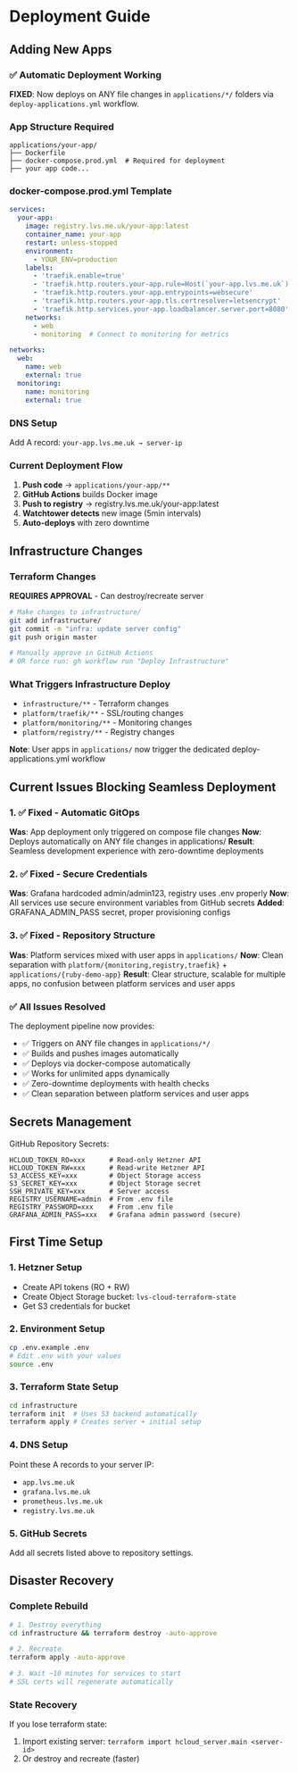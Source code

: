 # Deployment Guide

## Adding New Apps

### ✅ Automatic Deployment Working
**FIXED**: Now deploys on ANY file changes in `applications/*/` folders via `deploy-applications.yml` workflow.

### App Structure Required

```
applications/your-app/
├── Dockerfile
├── docker-compose.prod.yml  # Required for deployment
├── your app code...
```

### docker-compose.prod.yml Template

```yaml
services:
  your-app:
    image: registry.lvs.me.uk/your-app:latest
    container_name: your-app
    restart: unless-stopped
    environment:
      - YOUR_ENV=production
    labels:
      - 'traefik.enable=true'
      - 'traefik.http.routers.your-app.rule=Host(`your-app.lvs.me.uk`)'
      - 'traefik.http.routers.your-app.entrypoints=websecure'
      - 'traefik.http.routers.your-app.tls.certresolver=letsencrypt'
      - 'traefik.http.services.your-app.loadbalancer.server.port=8080'
    networks:
      - web
      - monitoring  # Connect to monitoring for metrics

networks:
  web:
    name: web
    external: true
  monitoring:
    name: monitoring
    external: true
```

### DNS Setup
Add A record: `your-app.lvs.me.uk → server-ip`

### Current Deployment Flow

1. **Push code** → `applications/your-app/**`
2. **GitHub Actions** builds Docker image
3. **Push to registry** → registry.lvs.me.uk/your-app:latest
4. **Watchtower detects** new image (5min intervals)
5. **Auto-deploys** with zero downtime

## Infrastructure Changes

### Terraform Changes
**REQUIRES APPROVAL** - Can destroy/recreate server

```bash
# Make changes to infrastructure/
git add infrastructure/
git commit -m "infra: update server config"
git push origin master

# Manually approve in GitHub Actions
# OR force run: gh workflow run "Deploy Infrastructure"
```

### What Triggers Infrastructure Deploy

- `infrastructure/**` - Terraform changes
- `platform/traefik/**` - SSL/routing changes
- `platform/monitoring/**` - Monitoring changes
- `platform/registry/**` - Registry changes

**Note**: User apps in `applications/` now trigger the dedicated deploy-applications.yml workflow

## Current Issues Blocking Seamless Deployment

### 1. ✅ Fixed - Automatic GitOps
**Was**: App deployment only triggered on compose file changes
**Now**: Deploys automatically on ANY file changes in applications/
**Result**: Seamless development experience with zero-downtime deployments

### 2. ✅ Fixed - Secure Credentials
**Was**: Grafana hardcoded admin/admin123, registry uses .env properly
**Now**: All services use secure environment variables from GitHub secrets
**Added**: GRAFANA_ADMIN_PASS secret, proper provisioning configs

### 3. ✅ Fixed - Repository Structure
**Was**: Platform services mixed with user apps in `applications/`
**Now**: Clean separation with `platform/{monitoring,registry,traefik}` + `applications/{ruby-demo-app}`
**Result**: Clear structure, scalable for multiple apps, no confusion between platform services and user apps

### ✅ All Issues Resolved
The deployment pipeline now provides:
- ✅ Triggers on ANY file changes in `applications/*/`
- ✅ Builds and pushes images automatically
- ✅ Deploys via docker-compose automatically
- ✅ Works for unlimited apps dynamically
- ✅ Zero-downtime deployments with health checks
- ✅ Clean separation between platform services and user apps

## Secrets Management

GitHub Repository Secrets:
```
HCLOUD_TOKEN_RO=xxx      # Read-only Hetzner API
HCLOUD_TOKEN_RW=xxx      # Read-write Hetzner API
S3_ACCESS_KEY=xxx        # Object Storage access
S3_SECRET_KEY=xxx        # Object Storage secret
SSH_PRIVATE_KEY=xxx      # Server access
REGISTRY_USERNAME=admin  # From .env file
REGISTRY_PASSWORD=xxx    # From .env file
GRAFANA_ADMIN_PASS=xxx   # Grafana admin password (secure)
```

## First Time Setup

### 1. Hetzner Setup
- Create API tokens (RO + RW)
- Create Object Storage bucket: `lvs-cloud-terraform-state`
- Get S3 credentials for bucket

### 2. Environment Setup
```bash
cp .env.example .env
# Edit .env with your values
source .env
```

### 3. Terraform State Setup
```bash
cd infrastructure
terraform init  # Uses S3 backend automatically
terraform apply # Creates server + initial setup
```

### 4. DNS Setup
Point these A records to your server IP:
- `app.lvs.me.uk`
- `grafana.lvs.me.uk`
- `prometheus.lvs.me.uk`
- `registry.lvs.me.uk`

### 5. GitHub Secrets
Add all secrets listed above to repository settings.

## Disaster Recovery

### Complete Rebuild
```bash
# 1. Destroy everything
cd infrastructure && terraform destroy -auto-approve

# 2. Recreate
terraform apply -auto-approve

# 3. Wait ~10 minutes for services to start
# SSL certs will regenerate automatically
```

### State Recovery
If you lose terraform state:
1. Import existing server: `terraform import hcloud_server.main <server-id>`
2. Or destroy and recreate (faster)
